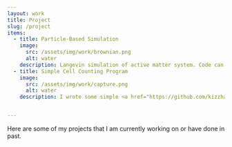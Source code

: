 ```yaml
---
layout: work
title: Project
slug: /project
items:
  - title: Particle-Based Simulation
    image:
      src: /assets/img/work/brownian.png
      alt: water
    description: Langevin simulation of active matter system. Code can be found <a href="https://github.com/kizzhang/langevinSimulation">here</a>.
  - title: Simple Cell Counting Program
    image:
      src: /assets/img/work/capture.png
      alt: water
    description: I wrote some simple <a href="https://github.com/kizzhang/codeforHS2Bproject">MATLAB scripts</a>. to capture cells captured under bright-field/phase-contrast microscope.


---
```


Here are some of my projects that I am currently working on or have done in past.  
<br />
<br />
